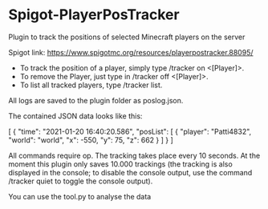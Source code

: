 # Spigot-PlayerPosTracker
Plugin to track the positions of selected Minecraft players on the server

Spigot link: https://www.spigotmc.org/resources/playerpostracker.88095/

- To track the position of a player, simply type /tracker on <[Player]>.
- To remove the Player, just type in /tracker off <[Player]>.
- To list all tracked players, type /tracker list.

All logs are saved to the plugin folder as poslog.json.

The contained JSON data looks like this:

[
{
"time": "2021-01-20 16:40:20.586",
"posList": [
{
"player": "Patti4832",
"world": "world",
"x": -550,
"y": 75,
"z": 662
}
]
}
]

All commands require op.
The tracking takes place every 10 seconds.
At the moment this plugin only saves 10.000 trackings (the tracking is also displayed in the console; to disable the console output, use the command /tracker quiet to toggle the console output).

You can use the tool.py to analyse the data
